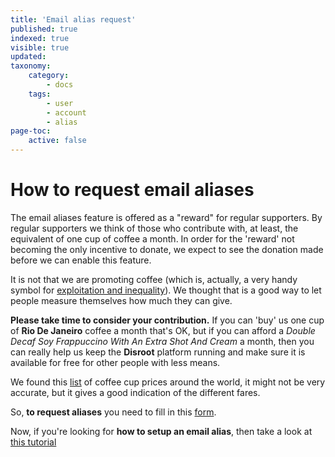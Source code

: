 ```yaml
---
title: 'Email alias request'
published: true
indexed: true
visible: true
updated:
taxonomy:
    category:
        - docs
    tags:
        - user
        - account
        - alias
page-toc:
    active: false
---
```


# How to request email aliases
The email aliases feature is offered as a "reward" for regular supporters. By regular supporters we think of those who contribute with, at least, the equivalent of one cup of coffee a month. In order for the 'reward' not becoming the only incentive to donate, we expect to see the donation made before we can enable this feature.

It is not that we are promoting coffee (which is, actually, a very handy symbol for [exploitation and inequality](http://www.foodispower.org/coffee/)). We thought that is a good way to let people measure themselves how much they can give.

**Please take time to consider your contribution.** If you can 'buy' us one cup of **Rio De Janeiro** coffee a month that's OK, but if you can afford a *Double Decaf Soy Frappuccino With An Extra Shot And Cream* a month, then you can really help us keep the **Disroot** platform running and make sure it is available for free for other people with less means.

We found this [list](https://www.caffesociety.co.uk/blog/the-cheapest-cities-in-the-world-for-a-cup-of-coffee) of coffee cup prices around the world, it might not be very accurate, but it gives a good indication of the different fares.

So, **to request aliases** you need to fill in this [form](https://disroot.org/forms/alias-request-form).

Now, if you're looking for **how to setup an email alias**, then take a look at [this tutorial](/tutorials/email/alias)
